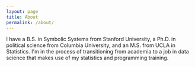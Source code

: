```yaml
---
layout: page
title: About
permalink: /about/
---
```


I have a B.S. in Symbolic Systems from Stanford University, a Ph.D. 
in political science from Columbia University, and an M.S. from UCLA in Statistics. I'm in
the process of transitioning from academia to a job in data science that makes use of my
statistics and programming training. 

